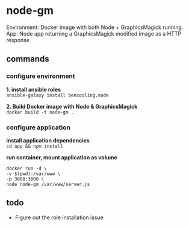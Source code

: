 # node-gm

Environment: Docker image with both Node + GraphicsMagick running.
App: Node app returning a GraphicsMagick modified image as a HTTP response


## commands  

### configure environment

**1. install ansible roles**  
`ansible-galaxy install bencooling.node`

**2. Build Docker image with Node & GraphicsMagick**  
`docker build -t node-gm .`

### configure application

**install application dependencies**  
`cd app && npm install`

**run container, mount application as volume**  
```
docker run -d \
-v $(pwd):/var/www \
-p 3000:3000 \
node node-gm /var/www/server.js
```

## todo

- Figure out the role installation issue
